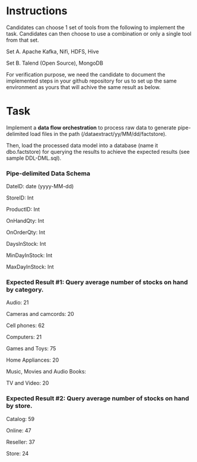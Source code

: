 # Instructions

Candidates can choose 1 set of tools from the following to implement the task. Candidates can then choose to use a combination or only a single tool from that set.

Set A. Apache Kafka, Nifi, HDFS, Hive

Set B. Talend (Open Source), MongoDB

For verification purpose, we need the candidate to document the implemented steps in your github repository for us to set up the same environment as yours that will achive the same result as below. 


# Task

Implement a **data flow orchestration** to process raw data to generate pipe-delimited load files in the path (/dataextract/yy/MM/dd/factstore).

Then, load the processed data model into a database (name it dbo.factstore) for querying the results to achieve the expected results (see sample DDL-DML.sql).


### Pipe-delimited Data Schema
DateID: date (yyyy-MM-dd)

StoreID: Int

ProductID: Int

OnHandQty: Int

OnOrderQty: Int

DaysInStock: Int

MinDayInStock: Int

MaxDayInStock: Int


### Expected Result #1: Query average number of stocks on hand by category.

Audio: 21

Cameras and camcords: 20

Cell phones: 62

Computers: 21

Games and Toys: 75

Home Appliances: 20

Music, Movies and Audio Books:

TV and Video: 20


### Expected Result #2: Query average number of stocks on hand by store.

Catalog: 59

Online: 47

Reseller: 37

Store: 24

